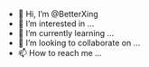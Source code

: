 - 👋 Hi, I’m @BetterXing
- 👀 I’m interested in ...
- 🌱 I’m currently learning ...
- 💞️ I’m looking to collaborate on ...
- 📫 How to reach me ...

<!---
BetterXing/BetterXing is a ✨ special ✨ repository because its `README.md` (this file) appears on your GitHub profile.
You can click the Preview link to take a look at your changes.
--->
